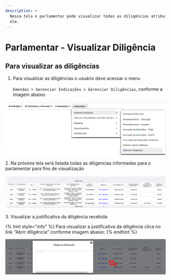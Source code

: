 ```yaml
---
description: >-
  Nessa tela o parlamentar pode visualizar todas as diligências atribuídas a
  ele.
---
```


# Parlamentar - Visualizar Diligência

## Para visualizar as diligências&#x20;

1. Para visualizar as diligências o usuário deve acessar o menu\
   \
   `Emendas > Gerenciar Indicações > Gerenciar Diligências`, conforme a imagem abaixo:

![](<../../.gitbook/assets/image (171) (1).png>)

2\.  Na próxima tela será listada todas as diligencias informadas para o parlamentar para fins de visualização&#x20;

![](<../../.gitbook/assets/image (133) (1).png>)

3\. Visualizar a justificativa da diligência recebida

{% hint style="info" %}
Para visualizar a justificativa da diligência clica no link "Abrir diligência" conforme imagem abaixo:
{% endhint %}

![](<../../.gitbook/assets/image (169) (1) (1).png>)
